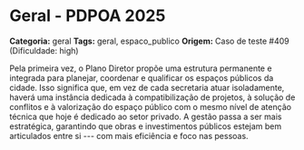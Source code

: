 # Geral - PDPOA 2025

**Categoria:** geral
**Tags:** geral, espaco_publico
**Origem:** Caso de teste #409 (Dificuldade: high)

Pela primeira vez, o Plano Diretor propõe uma estrutura permanente e integrada para planejar, coordenar e qualificar os espaços públicos da cidade. Isso significa que, em vez de cada secretaria atuar isoladamente, haverá uma instância dedicada à compatibilização de projetos, à solução de conflitos e à valorização do espaço público com o mesmo nível de atenção técnica que hoje é dedicado ao setor privado. A gestão passa a ser mais estratégica, garantindo que obras e investimentos públicos estejam bem articulados entre si --- com mais eficiência e foco nas pessoas.